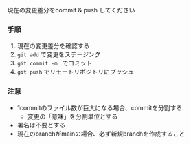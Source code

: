 現在の変更差分をcommit & push してください

### 手順

1. 現在の変更差分を確認する
2. `git add` で変更をステージング
3. `git commit -m ` でコミット
4. `git push` でリモートリポジトリにプッシュ

### 注意

- 1commitのファイル数が巨大になる場合、commitを分割する
  - 変更の「意味」を分割単位とする
- 署名は不要とする
- 現在のbranchがmainの場合、必ず新規branchを作成すること
